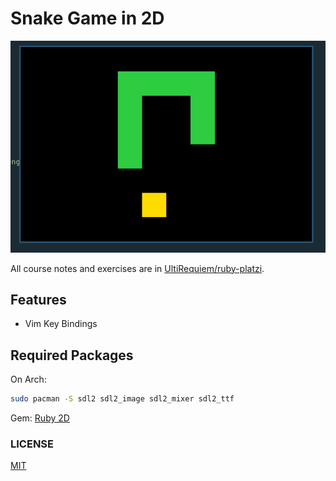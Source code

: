 # Snake Game in 2D

![Screenshot](./images/screenshot.png)

All course notes and exercises are in
[UltiRequiem/ruby-platzi](https://github.com/UltiRequiem/ruby-platzi).

## Features

- Vim Key Bindings

## Required Packages

On Arch:

```bash
sudo pacman -S sdl2 sdl2_image sdl2_mixer sdl2_ttf
```

Gem: [Ruby 2D](https://www.ruby2d.com)

### LICENSE

[MIT](./LICENSE)
